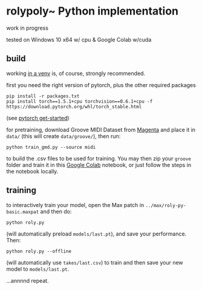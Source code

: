 # rolypoly~ Python implementation
work in progress

tested on Windows 10 x64 w/ cpu & Google Colab w/cuda

## build

working [in a venv](https://docs.python.org/3/library/venv.html) is, of course, strongly recommended.

first you need the right version of pytorch, plus the other required packages

    pip install -r packages.txt
    pip install torch==1.5.1+cpu torchvision==0.6.1+cpu -f https://download.pytorch.org/whl/torch_stable.html
(see [pytorch get-started](https://pytorch.org/get-started/locally/))

for pretraining, download Groove MIDI Dataset from [Magenta](https://magenta.tensorflow.org/datasets/groove#download)
and place it in `data/`
(this will create `data/groove/`), then run:

    python train_gmd.py --source midi

to build the .csv files to be used for training.
You may then zip your `groove` folder and train it in this [Google Colab](https://colab.research.google.com/drive/1t5SOnI0lW-XssYXgDfp7iXeQG4xt47ZT?usp=sharing) notebook,
or just follow the steps in the notebook locally.

## training

to interactively train your model, open the Max patch in `../max/roly-py-basic.maxpat` and then do:

    python roly.py

(will automatically preload `models/last.pt`), and save your performance. Then:

    python roly.py --offline

(will automatically use `takes/last.csv`) to train and then save your new model to `models/last.pt`.

...annnnd repeat.

